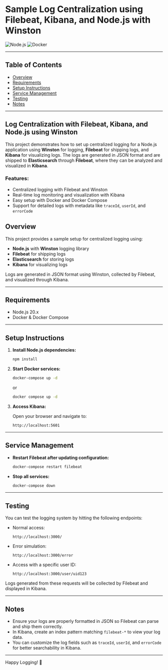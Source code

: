 # Sample Log Centralization using Filebeat, Kibana, and Node.js with Winston

![Node.js](https://img.shields.io/badge/Node.js-20.x-green)
![Docker](https://img.shields.io/badge/Docker-20.x-blue)

---

## Table of Contents

- [Overview](#overview)
- [Requirements](#requirements)
- [Setup Instructions](#setup-instructions)
- [Service Management](#service-management)
- [Testing](#testing)
- [Notes](#notes)

---

## Log Centralization with Filebeat, Kibana, and Node.js using Winston

This project demonstrates how to set up centralized logging for a Node.js application using **Winston** for logging, **Filebeat** for shipping logs, and **Kibana** for visualizing logs. The logs are generated in JSON format and are shipped to **Elasticsearch** through **Filebeat**, where they can be analyzed and visualized in **Kibana**.

### Features:
- Centralized logging with Filebeat and Winston
- Real-time log monitoring and visualization with Kibana
- Easy setup with Docker and Docker Compose
- Support for detailed logs with metadata like `traceId`, `userId`, and `errorCode`

## Overview

This project provides a sample setup for centralized logging using:

- **Node.js** with **Winston** logging library
- **Filebeat** for shipping logs
- **Elasticsearch** for storing logs
- **Kibana** for visualizing logs

Logs are generated in JSON format using Winston, collected by Filebeat, and visualized through Kibana.

---

## Requirements

- Node.js 20.x
- Docker & Docker Compose

---

## Setup Instructions

1. **Install Node.js dependencies:**

   ```bash
   npm install
   ```

2. **Start Docker services:**

   ```bash
   docker-compose up -d
   ```
   or
   ```bash
   docker compose up -d
   ```

3. **Access Kibana:**

   Open your browser and navigate to:
   ```
   http://localhost:5601
   ```

---

## Service Management

- **Restart Filebeat after updating configuration:**

   ```bash
   docker-compose restart filebeat
   ```

- **Stop all services:**

   ```bash
   docker-compose down
   ```

---

## Testing

You can test the logging system by hitting the following endpoints:

- Normal access:
  ```
  http://localhost:3000/
  ```

- Error simulation:
  ```
  http://localhost:3000/error
  ```

- Access with a specific user ID:
  ```
  http://localhost:3000/user/uid123
  ```

Logs generated from these requests will be collected by Filebeat and displayed in Kibana.

---

## Notes

- Ensure your logs are properly formatted in JSON so Filebeat can parse and ship them correctly.
- In Kibana, create an index pattern matching `filebeat-*` to view your log data.
- You can customize the log fields such as `traceId`, `userId`, and `errorCode` for better searchability in Kibana.

---

Happy Logging! :rocket:

